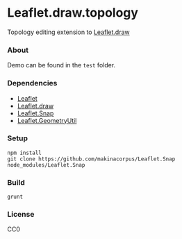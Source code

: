 # Leaflet.draw.topology
Topology editing extension to [Leaflet.draw](https://github.com/Leaflet/Leaflet.draw/)

### About
Demo can be found in the ````test```` folder.

### Dependencies
 - [Leaflet](http://leafletjs.com)
 - [Leaflet.draw](https://github.com/Leaflet/Leaflet.draw/)
 - [Leaflet.Snap](https://github.com/makinacorpus/Leaflet.Snap)
 - [Leaflet.GeometryUtil](https://github.com/makinacorpus/Leaflet.GeometryUtil)
 
### Setup
````
npm install
git clone https://github.com/makinacorpus/Leaflet.Snap node_modules/Leaflet.Snap
````

### Build
````grunt````

### License
CC0